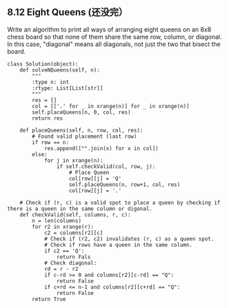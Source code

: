 ## 8.12 Eight Queens (还没完）

Write an algorithm to print all ways of arranging eight queens on an 8x8 chess board so that none of them share the same row, column, or diagonal. In this case, "diagonal" means all diagonals, not just the two that bisect the board.


    class Solution(object):
        def solveNQueens(self, n):
            """
            :type n: int
            :rtype: List[List[str]]
            """
            res = []
            col = [['.' for _ in xrange(n)] for _ in xrange(n)]
            self.placeQueens(n, 0, col, res)
            return res

        def placeQueens(self, n, row, col, res):
            # Found valid placement (last row) 
            if row == n:
                res.append(["".join(x) for x in col])
            else:
                for j in xrange(n):
                    if self.checkValid(col, row, j):
                        # Place Queen
                        col[row][j] = 'Q'
                        self.placeQueens(n, row+1, col, res)
                        col[row][j] = '.'

        # Check if (r, c) is a valid spot to place a queen by checking if there is a queen in the same column or digonal. 
        def checkValid(self, columns, r, c):
            n = len(columns)
            for r2 in xrange(r):
                c2 = columns[r2][c]
                # Check if (r2, c2) invalidates (r, c) as a queen spot.
                # Check if rows have a queen in the same column.
                if c2 == 'Q':
                    return Fals
                # Check diagonal:
                rd = r - r2
                if c-rd >= 0 and columns[r2][c-rd] == "Q":
                    return False
                if c+rd <= n-1 and columns[r2][c+rd] == "Q":
                    return False
            return True


